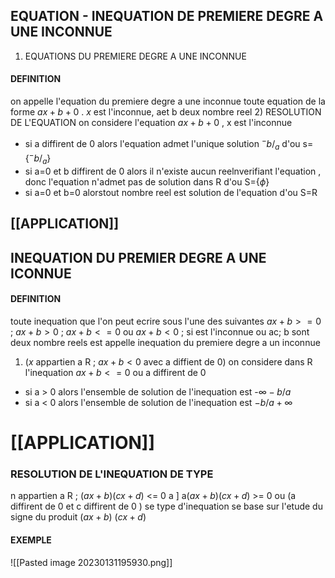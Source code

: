 ## EQUATION - INEQUATION DE PREMIERE DEGRE A UNE INCONNUE 
1) EQUATIONS DU PREMIERE DEGRE A UNE INCONNUE 
#### DEFINITION 
on appelle l'equation du premiere degre a une inconnue toute equation de la forme $ax+b+0$ . $x$ est l'inconnue, aet b deux nombre reel 
2) RESOLUTION DE L'EQUATION 
on considere l'equation $ax+b+0$ , x est l'inconnue 
- si a diffirent de 0 alors l'equation admet l'unique solution $^-b/_a$ d'ou s= {$^-b/_a$}
- si a=0 et b diffirent de 0 alors il n'existe aucun reelnverifiant l'equation , donc l'equation n'admet pas de solution dans R d'ou S={$\phi$}
- si a=0 et b=0 alorstout nombre reel est solution de l'equation d'ou S=R

## [[APPLICATION]] 

## INEQUATION DU PREMIER DEGRE A UNE ICONNUE 
#### DEFINITION 
toute inequation que l'on peut ecrire sous l'une des suivantes $ax+b>=0$ ; $ax+b>0$ ; $ax+b<=0$ ou $ax+b<0$  ; si est l'inconnue ou ac; b sont deux nombre reels est appelle inequation du premiere degre a un inconnue 
1) ($x$ appartien a R ; $ax+b<0$ avec a diffient de 0)
on considere dans R l'inequation $ax+b<=0$ ou a diffirent de 0 
- si a > 0 alors l'ensemble de solution de l'inequation est -$\infty-b/a$ 
- si a < 0 alors l'ensemble de solution de l'inequation est $-b/a +\infty$ 
# [[APPLICATION]] 

### RESOLUTION DE L'INEQUATION DE TYPE 
n appartien a R ; ($ax+b$)($cx+d$) <= 0 a  ]  a($ax+b$)($cx+d$) >= 0 
ou (a diffirent de 0 et c diffirent de 0 )
se type d'inequation se base sur l'etude du signe du produit ($ax+b$) ($cx+d$) 
#### EXEMPLE 
![[Pasted image 20230131195930.png]]
